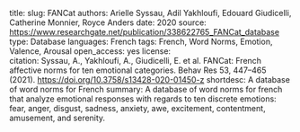 title: 
slug: FANCat
authors: Arielle Syssau, Adil Yakhloufi, Edouard Giudicelli, Catherine Monnier, Royce Anders
date: 2020
source: https://www.researchgate.net/publication/338622765_FANCat_database
type: Database
languages: French
tags: French, Word Norms, Emotion, Valence, Arousal
open_access: yes
license:  
citation: Syssau, A., Yakhloufi, A., Giudicelli, E. et al. FANCat: French affective norms for ten emotional categories. Behav Res 53, 447–465 (2021). https://doi.org/10.3758/s13428-020-01450-z
shortdesc: A database of word norms for French
summary: A database of word norms for french that analyze emotional responses with regards to ten discrete emotions: fear, anger, disgust, sadness, anxiety, awe, excitement, contentment, amusement, and serenity.
